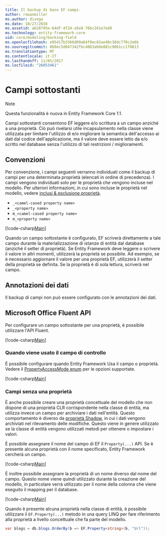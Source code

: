 ```yaml
---
title: Il backup di base EF campi-
author: rowanmiller
ms.author: divega
ms.date: 10/27/2016
ms.assetid: a628795e-64df-4f24-a5e8-76bc261e7ed8
ms.technology: entity-framework-core
uid: core/modeling/backing-field
ms.openlocfilehash: e95417b3368d09a64f9ec02ae40c38dc770c2e6b
ms.sourcegitcommit: 860ec5d047342fbc4063a0de881c9861cc1f8813
ms.translationtype: MT
ms.contentlocale: it-IT
ms.lasthandoff: 11/05/2017
ms.locfileid: "26053461"
---
```

# <a name="backing-fields"></a>Campi sottostanti

> [!NOTE]  
> Questa funzionalità è nuova in Entity Framework Core 1.1.

Campi sottostanti consentono EF leggere e/o scrittura a un campo anziché a una proprietà. Ciò può rivelarsi utile incapsulamento nella classe viene utilizzata per limitare l'utilizzo di e/o migliorare la semantica dell'accesso ai dati dal codice dell'applicazione, ma il valore deve essere letto da e/o scritto nel database senza l'utilizzo di tali restrizioni / miglioramenti.

## <a name="conventions"></a>Convenzioni

Per convenzione, i campi seguenti verranno individuati come il backup di campi per una determinata proprietà (elencati in ordine di precedenza). I campi vengono individuati solo per le proprietà che vengono incluse nel modello. Per ulteriori informazioni, in cui sono incluse le proprietà nel modello, vedere [inclusi & esclusione proprietà](included-properties.md).

* `_<camel-cased property name>`
* `_<property name>`
* `m_<camel-cased property name>`
* `m_<property name>`

[!code-csharp[Main](../../../samples/core/Modeling/Conventions/Samples/BackingField.cs#Sample)]

Quando un campo sottostante è configurato, EF scriverà direttamente a tale campo durante la materializzazione di istanze di entità dal database (anziché il setter di proprietà). Se Entity Framework deve leggere o scrivere il valore in altri momenti, utilizzerà la proprietà se possibile. Ad esempio, se è necessario aggiornare il valore per una proprietà EF, utilizzerà il setter della proprietà se definita. Se la proprietà è di sola lettura, scriverà nel campo.

## <a name="data-annotations"></a>Annotazioni dei dati

Il backup di campi non può essere configurato con le annotazioni dei dati.

## <a name="fluent-api"></a>Microsoft Office Fluent API

Per configurare un campo sottostante per una proprietà, è possibile utilizzare l'API Fluent.

[!code-csharp[Main](../../../samples/core/Modeling/FluentAPI/Samples/BackingField.cs#Sample)]

### <a name="controlling-when-the-field-is-used"></a>Quando viene usato il campo di controllo

È possibile configurare quando Entity Framework Usa il campo o proprietà. Vedere il [PropertyAccessMode enum](https://docs.microsoft.com/dotnet/api/microsoft.entityframeworkcore.propertyaccessmode) per le opzioni supportate.

[!code-csharp[Main](../../../samples/core/Modeling/FluentAPI/Samples/BackingFieldAccessMode.cs#Sample)]

### <a name="fields-without-a-property"></a>Campi senza una proprietà

È anche possibile creare una proprietà concettuale del modello che non dispone di una proprietà CLR corrispondente nella classe di entità, ma utilizza invece un campo per archiviare i dati nell'entità. Questo comportamento è diverso da [proprietà Shadow](shadow-properties.md), in cui i dati vengono archiviati nel rilevamento delle modifiche. Questo viene in genere utilizzato se la classe di entità vengono utilizzati metodi per ottenere o impostare i valori.

È possibile assegnare il nome del campo di EF il `Property(...)` API. Se è presente alcuna proprietà con il nome specificato, Entity Framework cercherà un campo.

[!code-csharp[Main](../../../samples/core/Modeling/FluentAPI/Samples/BackingFieldNoProperty.cs#Sample)]

È inoltre possibile assegnare la proprietà di un nome diverso dal nome del campo. Questo nome viene quindi utilizzato durante la creazione del modello, in particolare verrà utilizzato per il nome della colonna che viene eseguito il mapping per il database.

[!code-csharp[Main](../../../samples/core/Modeling/FluentAPI/Samples/BackingFieldConceptualProperty.cs#Sample)]

Quando è presente alcuna proprietà nella classe di entità, è possibile utilizzare il `EF.Property(...)` metodo in una query LINQ per fare riferimento alla proprietà a livello concettuale che fa parte del modello.

``` csharp
var blogs = db.blogs.OrderBy(b => EF.Property<string>(b, "Url"));
```
